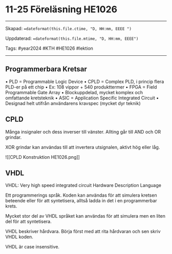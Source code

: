 # 11-25 Föreläsning  HE1026

---

Skapad: `=dateformat(this.file.ctime, "D, HH:mm, EEEE ")`

Uppdaterad: `=dateformat(this.file.mtime, "D, HH:mm, EEEE")`

Tags: #year2024 #KTH #HE1026 #lektion

---

## Programmerbara Kretsar

• PLD = Programmable Logic Device
• CPLD = Complex PLD, i princip flera PLD-er på ett chip
	• Ex: 108 vippor + 540 produkttermer
• FPGA = Field Programmable Gate Array
	• Blockuppdelad, mycket komplex och omfattande kretsteknik
• ASIC = Application Specific Integrated Circuit
	• Designad helt utifrån användarens kravspec (mycket dyr teknik)

## CPLD

Många insignaler och dess inverser till vänster. Allting går till AND och OR grindar.

XOR grindar kan användas till att invertera utsignalen, aktivt hög eller låg.

![[CPLD Konstruktion HE1026.png]]

## VHDL

VHDL: Very high speed integrated circuit Hardware Description Language

Ett programmerings språk. Koden kan användas för att simulera kretsen beteende eller för att syntetisera, alltså ladda in det i en programmerbar krets.

Mycket stor del av VHDL språket kan användas för att simulera men en liten del för att syntetisera.

VHDL beskriver hårdvara. Börja först med att rita hårdvaran och sen skriv VHDL koden.

VHDL är case insensitive.

 